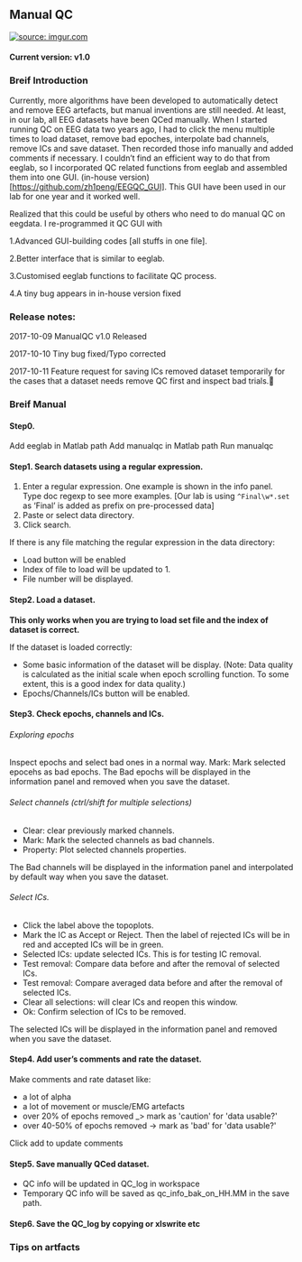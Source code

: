 ## Manual QC
<a href="https://imgur.com/4izPvsv"><img src="https://i.imgur.com/4izPvsv.png" title="source: imgur.com" /></a>

#### Current version: v1.0



### Breif Introduction
Currently, more algorithms have been developed to automatically detect and remove EEG artefacts, but manual inventions are still needed. At least, in our lab, all EEG datasets have been QCed manually. When I started running QC on EEG data two years ago, I had to click the menu multiple times to load dataset, remove bad epoches, interpolate bad channels, remove ICs and save dataset. Then recorded those info manually and added comments if necessary. I couldn’t find an efficient way to do that from eeglab, so I incorporated QC related functions from eeglab and assembled them into one GUI. (in-house version) [https://github.com/zh1peng/EEGQC_GUI]. This GUI have been used in our lab for one year and it worked well.

Realized that this could be useful by others who need to do manual QC on eegdata. I re-programmed it QC GUI with

1.Advanced GUI-building codes [all stuffs in one file].

2.Better interface that is similar to eeglab.

3.Customised eeglab functions to facilitate QC process.

4.A tiny bug appears in in-house version fixed


### Release notes:
2017-10-09 ManualQC v1.0 Released

2017-10-10 Tiny bug fixed/Typo corrected

2017-10-11 Feature request for saving ICs removed dataset temporarily for the cases that a dataset needs remove QC first and inspect bad trials.:microscope: 

### Breif Manual
#### Step0.
Add eeglab in Matlab path
Add manualqc in Matlab path
Run manualqc

#### Step1. Search datasets using a regular expression.
1. Enter a regular expression. One example is shown in the info panel. Type doc regexp to see more examples.
  [Our lab is using `^Final\w*.set` as ‘Final’ is added as prefix on pre-processed data]
2. Paste or select data directory.
3. Click search.

If there is any file matching the regular expression in the data directory:
* Load button will be enabled
* Index of file to load will be updated to 1.
* File number will be displayed.

#### Step2. Load a dataset.
**This only works when you are trying to load set file and the index of dataset is correct.**

If the dataset is loaded correctly:
* Some basic information of the dataset will be display.
  (Note: Data quality is calculated as the initial scale when epoch scrolling function. To some extent, this is a good index for data quality.)
* Epochs/Channels/ICs button will be enabled.



#### Step3. Check epochs, channels and ICs.
###### Exploring epochs
Inspect epochs and select bad ones in a normal way.
Mark: Mark selected epocehs as bad epochs.
The Bad epochs will be displayed in the information panel and removed when you save the dataset.
###### Select channels (ctrl/shift for multiple selections)
* Clear: clear previously marked channels.
* Mark: Mark the selected channels as bad channels.
* Property: Plot selected channels properties.

The Bad channels will be displayed in the information panel and interpolated by default way when you save the dataset.

###### Select ICs.
* Click the label above the topoplots.
* Mark the IC as Accept or Reject.
    Then the label of rejected ICs will be in red and accepted ICs will be in green.
* Selected ICs: update selected ICs. This is for testing IC removal.
* Test removal: Compare data before and after the removal of selected ICs.
* Test removal: Compare averaged data before and after the removal of selected ICs.
* Clear all selections: will clear ICs and reopen this window.
* Ok: Confirm selection of ICs to be removed.

The selected ICs will be displayed in the information panel and removed when you save the dataset.

#### Step4. Add user’s comments and rate the dataset.
Make comments and rate dataset like:
* a lot of alpha
* a lot of movement or muscle/EMG artefacts
* over 20% of epochs removed _> mark as 'caution' for 'data usable?'
* over 40-50% of epochs removed -> mark as 'bad' for 'data usable?'

Click add to update comments

#### Step5. Save manually QCed dataset.
* QC info will be updated in QC_log in workspace
* Temporary QC info will be saved as qc_info_bak_on_HH.MM in the save path.

#### Step6.  Save the QC_log by copying or xlswrite etc

### Tips on artfacts  ​